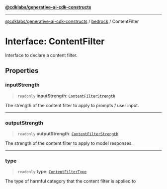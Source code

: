 [**@cdklabs/generative-ai-cdk-constructs**](../../../../README.md)

***

[@cdklabs/generative-ai-cdk-constructs](../../../../README.md) / [bedrock](../README.md) / ContentFilter

# Interface: ContentFilter

Interface to declare a content filter.

## Properties

### inputStrength

> `readonly` **inputStrength**: [`ContentFilterStrength`](../enumerations/ContentFilterStrength.md)

The strength of the content filter to apply to prompts / user input.

***

### outputStrength

> `readonly` **outputStrength**: [`ContentFilterStrength`](../enumerations/ContentFilterStrength.md)

The strength of the content filter to apply to model responses.

***

### type

> `readonly` **type**: [`ContentFilterType`](../enumerations/ContentFilterType.md)

The type of harmful category that the content filter is applied to
